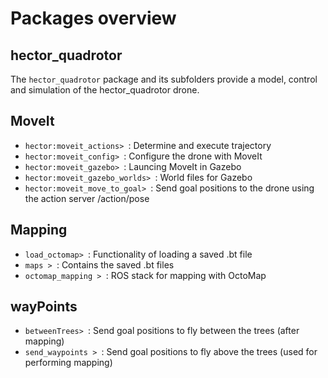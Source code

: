 # Packages overview

## hector_quadrotor
The `hector_quadrotor` package and its subfolders provide a model, control and simulation of the hector_quadrotor drone.

## MoveIt
* `hector:moveit_actions> `: Determine and execute trajectory
* `hector:moveit_config> `: Configure the drone with MoveIt
* `hector:moveit_gazebo> `: Launcing MoveIt in Gazebo
* `hector:moveit_gazebo_worlds> `: World files for Gazebo
* `hector:moveit_move_to_goal> `: Send goal positions to the drone using the action server /action/pose

## Mapping
* `load_octomap> `: Functionality of loading a saved .bt file
* `maps > `: Contains the saved .bt files
* `octomap_mapping > `: ROS stack for mapping with OctoMap

## wayPoints
* `betweenTrees> `: Send goal positions to fly between the trees (after mapping)
* `send_waypoints > `: Send goal positions to fly above the trees (used for performing mapping)







